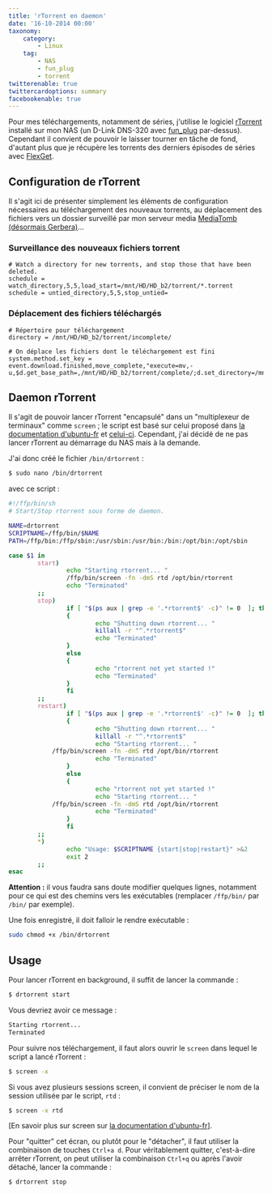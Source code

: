 ```yaml
---
title: 'rTorrent en daemon'
date: '16-10-2014 00:00'
taxonomy:
    category:
        - Linux
    tag:
        - NAS
        - fun_plug
        - torrent
twitterenable: true
twittercardoptions: summary
facebookenable: true
---
```


Pour mes téléchargements, notamment de séries, j'utilise le logiciel [rTorrent](http://rakshasa.github.io/rtorrent/) installé sur mon NAS (un D-Link DNS-320 avec [fun_plug](http://nas-tweaks.net/371/hdd-installation-of-the-fun_plug-0-7-on-nas-devices/) par-dessus).    
Cependant il convient de pouvoir le laisser tourner en tâche de fond, d'autant plus que je récupère les torrents des derniers épisodes de séries avec [FlexGet](http://flexget.com/).

## Configuration de rTorrent

Il s'agit ici de présenter simplement les éléments de configuration nécessaires au téléchargement des nouveaux torrents, au déplacement des fichiers vers un dossier surveillé par mon serveur media [MediaTomb (désormais Gerbera)](https://gerbera.io)...

### Surveillance des nouveaux fichiers torrent

```plain
# Watch a directory for new torrents, and stop those that have been deleted.
schedule = watch_directory,5,5,load_start=/mnt/HD/HD_b2/torrent/*.torrent
schedule = untied_directory,5,5,stop_untied=
```

### Déplacement des fichiers téléchargés

```plain
# Répertoire pour téléchargement
directory = /mnt/HD/HD_b2/torrent/incomplete/

# On déplace les fichiers dont le téléchargement est fini
system.method.set_key = event.download.finished,move_complete,"execute=mv,-u,$d.get_base_path=,/mnt/HD/HD_b2/torrent/complete/;d.set_directory=/mnt/HD/HD_b2/torrent/complete/"
```

## Daemon rTorrent

Il s'agit de pouvoir lancer rTorrent "encapsulé" dans un "multiplexeur de terminaux" comme `screen`&nbsp;; le script est basé sur celui proposé dans [la documentation d'ubuntu-fr](http://doc.ubuntu-fr.org/rtorrent#rtorrent_en_daemon) et [celui-ci](http://utbm.gesc.free.fr/Wiki/doku.php?id=informatique:linux:seedbox#lancer_rtorrent_dans_un_screen). Cependant, j'ai décidé de ne pas lancer rTorrent au démarrage du NAS mais à la demande.

J'ai donc créé le fichier `/bin/drtorrent`&nbsp;:

```bash
$ sudo nano /bin/drtorrent
```

avec ce script&nbsp;:
```bash
#!/ffp/bin/sh
# Start/Stop rtorrent sous forme de daemon.

NAME=drtorrent
SCRIPTNAME=/ffp/bin/$NAME
PATH=/ffp/bin:/ffp/sbin:/usr/sbin:/usr/bin:/bin:/opt/bin:/opt/sbin

case $1 in
        start)
                echo "Starting rtorrent... "
                /ffp/bin/screen -fn -dmS rtd /opt/bin/rtorrent
                echo "Terminated"
        ;;
        stop)
                if [ "$(ps aux | grep -e '.*rtorrent$' -c)" != 0  ]; then
                {
                        echo "Shutting down rtorrent... "
                        killall -r "^.*rtorrent$"
                        echo "Terminated"
                }
                else
                {
                        echo "rtorrent not yet started !"
                        echo "Terminated"
                }
                fi
        ;;
        restart)
                if [ "$(ps aux | grep -e '.*rtorrent$' -c)" != 0  ]; then
                {
                        echo "Shutting down rtorrent... "
                        killall -r "^.*rtorrent$"
                        echo "Starting rtorrent... "
            /ffp/bin/screen -fn -dmS rtd /opt/bin/rtorrent
                        echo "Terminated"
                }
                else
                {
                        echo "rtorrent not yet started !"
                        echo "Starting rtorrent... "
            /ffp/bin/screen -fn -dmS rtd /opt/bin/rtorrent
                        echo "Terminated"
                }
                fi
        ;;
        *)
                echo "Usage: $SCRIPTNAME {start|stop|restart}" >&2
                exit 2
        ;;
esac
```

__Attention&nbsp;:__ il vous faudra sans doute modifier quelques lignes, notamment pour ce qui est des chemins vers les exécutables (remplacer `/ffp/bin/` par `/bin/` par exemple).

Une fois enregistré, il doit falloir le rendre exécutable&nbsp;:
```bash
sudo chmod +x /bin/drtorrent
```

## Usage

Pour lancer rTorrent en background, il suffit de lancer la commande&nbsp;:
```bash
$ drtorrent start
```

Vous devriez avoir ce message&nbsp;:
```bash
Starting rtorrent... 
Terminated
```

Pour suivre nos téléchargement, il faut alors ouvrir le `screen` dans lequel le script a lancé rTorrent&nbsp;:
```bash
$ screen -x
```

Si vous avez plusieurs sessions screen, il convient de préciser le nom de la session utilisée par le script, `rtd`&nbsp;:
```bash
$ screen -x rtd
```

[En savoir plus sur screen sur [la documentation d'ubuntu-fr](http://doc.ubuntu-fr.org/screen)].

Pour "quitter" cet écran, ou plutôt pour le "détacher", il faut utiliser la combinaison de touches `Ctrl+a d`. Pour véritablement quitter, c'est-à-dire arrêter rTorrent, on peut utiliser la combinaison `Ctrl+q` ou après l'avoir détaché, lancer la commande&nbsp;:
```bash
$ drtorrent stop
```